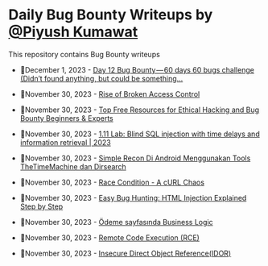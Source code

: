# Daily Bug Bounty Writeups by [@Piyush Kumawat](https://twitter.com/piyush_supiy) 
This repository contains Bug Bounty writeups

<!-- BLOG-POST-LIST:START -->
 - 💯December 1, 2023 - [Day 12 Bug Bounty — 60 days 60 bugs challenge &lpar;Didn’t found anything, but could be something…](https://medium.com/@avbhijitdutta99/day-12-bug-bounty-60-days-60-bugs-challenge-didnt-found-anything-but-could-be-something-ba0324d96ce7?source=rss------bug_bounty-5) 

 - 💯November 30, 2023 - [Rise of Broken Access Control](https://medium.com/@rafinrahmanchy/rise-of-broken-access-control-51356916235f?source=rss------bug_bounty-5) 

 - 💯November 30, 2023 - [Top Free Resources for Ethical Hacking and Bug Bounty Beginners &amp; Experts](https://infosecwriteups.com/top-free-resources-for-ethical-hacking-and-bug-bounty-beginners-experts-9556ef045db4?source=rss------bug_bounty-5) 

 - 💯November 30, 2023 - [1.11 Lab: Blind SQL injection with time delays and information retrieval | 2023](https://cyberw1ng.medium.com/1-11-lab-blind-sql-injection-with-time-delays-and-information-retrieval-2023-e8123405e87d?source=rss------bug_bounty-5) 

 - 💯November 30, 2023 - [Simple Recon Di Android Menggunakan Tools TheTimeMachine dan Dirsearch](https://alpinnnnnn13.medium.com/simple-recon-di-android-menggunakan-tools-thetimemachine-dan-dirsearch-3384aad17c15?source=rss------bug_bounty-5) 

 - 💯November 30, 2023 - [Race Condition - A cURL Chaos](https://shahjerry33.medium.com/race-condition-a-curl-chaos-820cb289cbf1?source=rss------bug_bounty-5) 

 - 💯November 30, 2023 - [Easy Bug Hunting: HTML Injection Explained Step by Step](https://medium.com/@faizankhaliq26/easy-bug-hunting-html-injection-explained-step-by-step-011901f183d9?source=rss------bug_bounty-5) 

 - 💯November 30, 2023 - [Ödeme sayfasında Business Logic](https://medium.com/@el-cezeri/%C3%B6deme-sayfas%C4%B1nda-business-logic-cba493d9f6b8?source=rss------bug_bounty-5) 

 - 💯November 30, 2023 - [Remote Code Execution &lpar;RCE&rpar;](https://medium.com/@savanghori1203/remote-code-execution-rce-9f078b98316a?source=rss------bug_bounty-5) 

 - 💯November 30, 2023 - [Insecure Direct Object Reference&lpar;IDOR&rpar;](https://medium.com/@savanghori1203/idor-insecure-direct-object-reference-88576225e265?source=rss------bug_bounty-5) 
<!-- BLOG-POST-LIST:END -->
